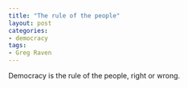 ```yaml
---
title: "The rule of the people"
layout: post
categories:
- democracy
tags:
- Greg Raven
---
```


Democracy is the rule of the people, right or wrong.